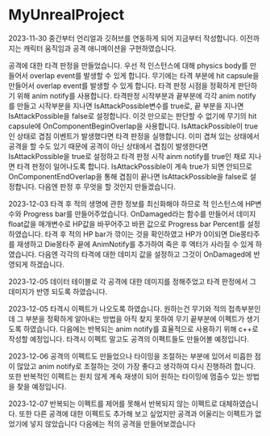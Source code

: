 # MyUnrealProject
2023-11-30
중간부터 언리얼과 깃허브를 연동하게 되어 지금부터 작성합니다.
이전까지는 캐릭터 움직임과 공격 애니메이션을 구현하였습니다.

공격에 대한 타격 판정을 만들었습니다.
우선 적 인스턴스에 대해 physics body를 만들어서 overlap event를 발생할 수 있게 합니다.
무기에는 타격 부분에 hit capsule을 만들어서 overlap event를 발생할 수 있게 합니다.
타격 판정 시점을 정확하게 판단하기 위해 anim notify를 사용합니다.
타격판정 시작부분과 끝부분에 각각 anim notify를 만들고 시작부분을 지나면 IsAttackPossible변수를 true로, 끝 부분을 지나면 IsAttackPossible을 false로 설정합니다.
이것 만으로는 판단할 수 없기에 무기의 hit capsule에 OnComponentBeginOverlap을 사용합니다. 
IsAttackPossible이 true인 상태로 겹침 이벤트가 발생했다면 타격 판정을 실행합니다. 
이미 겹쳐 있는 상태에서 공격을 할 수도 있기 때문에 공격이 아닌 상태에서 겹침이 발생한다면 IsAttackPossible을 true로 설정하고 타격 판정 시작 ainm notify를 true인 채로 지나면 타격 판정이 일어나도록 합니다.
IsAttackPossible이 계속 true가 되면 안되므로 OnComponentEndOverlap을 통해 겹침이 끝나면 IsAttackPossible을 false로 설정합니다.
다음엔 판정 후 무엇을 할 것인지 만들겠습니다.

2023-12-03
타격 후 적의 생명에 관한 정보를 최신화해야 하므로 적 인스턴스에 HP변수와 Progress bar를 만들어주었습니다.
OnDamaged라는 함수를 만들어서 데미지 float값을 매개변수로 HP값을 바꾸어주고 바뀐 값으로 Progress bar Percent를 설정하였습니다.
타격 후 적의 HP bar가 깎이는 것을 확인하였고 HP가 0이되면  Die몽타주를 재생하고 Die몽타주 끝에 AnimNotify를 추가하여 죽은 후 엑터가 사라질 수 있게 하였습니다.
다음엔 각각의 타격에 대한 데미지 값을 설정하고 그것이 OnDamaged에 반영되게 하겠습니다.

2023-12-05
데이터 테이블로 각 공격에 대한 데미지를 정해주었고 타격 판정에서 그 데미지가 반영 되도록 하였습니다.

2023-12-05
타격시 이펙트가 나오도록 하였습니다. 원하는건 무기와 적의 접촉부분인데 그 부분을 정확하게 알아내는 방법을 아직 찾지 못하여 무기 끝부분에 이펙트가 생기도록 하였습니다.
다음에는 반복되는 anim notify를 효율적으로 사용하기 위해 c++로 작성할 예정입니다.
타격시 이펙트 말고도 공격의 이펙트들도 만들어볼 예정입니다.

2023-12-06
공격의 이펙트도 만들었으나 타이밍을 조절하는 부분에 있어서 미흡한 점이 많았고 anim notify로 조절하는 것이 가장 좋다고 생각하여 다시 진행하려 합니다.
또한 반복적인 이펙트는 원치 않게 계속 재생이 되어 원하는 타이밍에 멈출수 있는 방법을 찾을 예정입니다.

2023-12-07
반복되는 이펙트를 제어를 못해서 반복되지 않는 이펙트로 대체하였습니다.
또한 다른 공격에 대한 이펙트도 추가해 보고 싶었지만 공격과 어울리는 이펙트가 없었기에 넣지 않았습니다
다음에는 적의 공격을 만들어보겠습니다